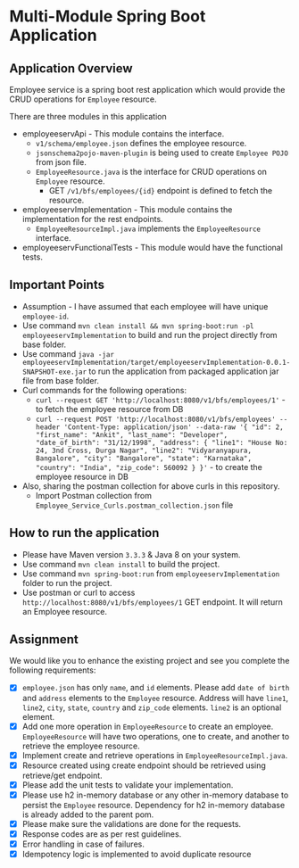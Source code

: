 # Multi-Module Spring Boot Application

## Application Overview
Employee service is a spring boot rest application which would provide the CRUD operations for `Employee` resource.

There are three modules in this application
- employeeservApi - This module contains the interface.
	- `v1/schema/employee.json` defines the employee resource.
	- `jsonschema2pojo-maven-plugin` is being used to create `Employee POJO` from json file.
	- `EmployeeResource.java` is the interface for CRUD operations on `Employee` resource.
		- GET `/v1/bfs/employees/{id}` endpoint is defined to fetch the resource.
- employeeservImplementation - This module contains the implementation for the rest endpoints.
	- `EmployeeResourceImpl.java` implements the `EmployeeResource` interface.
- employeeservFunctionalTests - This module would have the functional tests.

## Important Points
- Assumption - I have assumed that each employee will have unique `employee-id`.
- Use command `mvn clean install && mvn spring-boot:run -pl employeeservImplementation` to build and run the project directly from base folder.
- Use command `java -jar employeeservImplementation/target/employeeservImplementation-0.0.1-SNAPSHOT-exe.jar` to run the application from packaged application jar file from base folder.
- Curl commands for the following operations:
	- `curl --request GET 'http://localhost:8080/v1/bfs/employees/1'` - to fetch the employee resource from DB
	- `curl --request POST 'http://localhost:8080/v1/bfs/employees' --header 'Content-Type: application/json' --data-raw '{
	  "id": 2,
	  "first_name": "Ankit",
	  "last_name": "Developer",
	  "date_of_birth": "31/12/1998",
	  "address": {
	  "line1": "House No: 24, 3nd Cross, Durga Nagar",
	  "line2": "Vidyaranyapura, Bangalore",
	  "city": "Bangalore",
	  "state": "Karnataka",
	  "country": "India",
	  "zip_code": 560092
	  }
	  }'` - to create the employee resource in DB
- Also, sharing the postman collection for above curls in this repository.
	- Import Postman collection from `Employee_Service_Curls.postman_collection.json` file
	
## How to run the application
- Please have Maven version `3.3.3` & Java 8 on your system.
- Use command `mvn clean install` to build the project.
- Use command `mvn spring-boot:run` from `employeeservImplementation` folder to run the project.
- Use postman or curl to access `http://localhost:8080/v1/bfs/employees/1` GET endpoint. It will return an Employee resource.

## Assignment
We would like you to enhance the existing project and see you complete the following requirements:

- [x] `employee.json` has only `name`, and `id` elements. Please add `date of birth` and `address` elements to the `Employee` resource. Address will have `line1`, `line2`, `city`, `state`, `country` and `zip_code` elements. `line2` is an optional element.
- [x] Add one more operation in `EmployeeResource` to create an employee. `EmployeeResource` will have two operations, one to create, and another to retrieve the employee resource.
- [x] Implement create and retrieve operations in `EmployeeResourceImpl.java`.
- [x] Resource created using create endpoint should be retrieved using retrieve/get endpoint.
- [x] Please add the unit tests to validate your implementation.
- [x] Please use h2 in-memory database or any other in-memory database to persist the `Employee` resource. Dependency for h2 in-memory database is already added to the parent pom.
- [x] Please make sure the validations are done for the requests.
- [x] Response codes are as per rest guidelines.
- [x] Error handling in case of failures.
- [x] Idempotency logic is implemented to avoid duplicate resource
